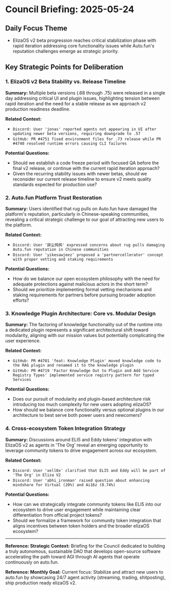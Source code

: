 # Council Briefing: 2025-05-24

## Daily Focus Theme

- ElizaOS v2 beta progression reaches critical stabilization phase with rapid iteration addressing core functionality issues while Auto.fun's reputation challenges emerge as strategic priority.

## Key Strategic Points for Deliberation

### 1. ElizaOS v2 Beta Stability vs. Release Timeline

**Summary:** Multiple beta versions (.68 through .75) were released in a single day addressing critical UI and plugin issues, highlighting tension between rapid iteration and the need for a stable release as we approach v2 production readiness deadline.

**Related Context:**
- `Discord: User 'jonas' reported agents not appearing in UI after updating newer beta versions, requiring downgrade to .57`
- `GitHub: PR #4751 fixed environment files for .73 release while PR #4740 resolved runtime errors causing CLI failures`

**Potential Questions:**
- Should we establish a code freeze period with focused QA before the final v2 release, or continue with the current rapid iteration approach?
- Given the recurring stability issues with newer betas, should we reconsider our current release timeline to ensure v2 meets quality standards expected for production use?

### 2. Auto.fun Platform Trust Restoration

**Summary:** Users identified that rug pulls on Auto.fun have damaged the platform's reputation, particularly in Chinese-speaking communities, revealing a critical strategic challenge to our goal of attracting new users to the platform.

**Related Context:**
- `Discord: User '辞尘鸽鸽' expressed concerns about rug pulls damaging Auto.fun reputation in Chinese communities`
- `Discord: User 'yikesawjeez' proposed a 'partnercellerator' concept with proper vetting and staking requirements`

**Potential Questions:**
- How do we balance our open ecosystem philosophy with the need for adequate protections against malicious actors in the short term?
- Should we prioritize implementing formal vetting mechanisms and staking requirements for partners before pursuing broader adoption efforts?

### 3. Knowledge Plugin Architecture: Core vs. Modular Design

**Summary:** The factoring of knowledge functionality out of the runtime into a dedicated plugin represents a significant architectural shift toward modularity, aligning with our mission values but potentially complicating the user experience.

**Related Context:**
- `GitHub: PR #4701 'feat: Knowledge Plugin' moved knowledge code to the RAG plugin and renamed it to the knowledge plugin`
- `GitHub: PR #4719 'Factor Knowledge Out to Plugin and Add Service Registry Types' implemented service registry pattern for typed Services`

**Potential Questions:**
- Does our pursuit of modularity and plugin-based architecture risk introducing too much complexity for new users adopting elizaOS?
- How should we balance core functionality versus optional plugins in our architecture to best serve both power users and newcomers?

### 4. Cross-ecosystem Token Integration Strategy

**Summary:** Discussions around ELI5 and Eddy tokens' integration with ElizaOS v2 as agents in 'The Org' reveal an emerging opportunity to leverage community tokens to drive engagement across our ecosystem.

**Related Context:**
- `Discord: User 'xell0x' clarified that ELI5 and Eddy will be part of 'The Org' in Eliza V2`
- `Discord: User 'abhi_ironman' raised question about enhancing mindshare for Virtual (20%) and Ai16z (0.74%)`

**Potential Questions:**
- How can we strategically integrate community tokens like ELI5 into our ecosystem to drive user engagement while maintaining clear differentiation from official project tokens?
- Should we formalize a framework for community token integration that aligns incentives between token holders and the broader elizaOS ecosystem?

---
**Reference: Strategic Context:** Briefing for the Council dedicated to building a truly autonomous, sustainable DAO that develops open-source software accelerating the path toward AGI through AI agents that operate continuously on auto.fun.

**Reference: Monthly Goal:** Current focus: Stabilize and attract new users to auto.fun by showcasing 24/7 agent activity (streaming, trading, shitposting), ship production ready elizaOS v2.